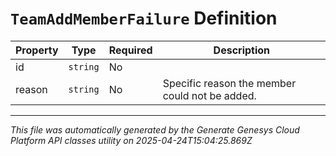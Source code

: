 # `TeamAddMemberFailure` Definition

| Property | Type | Required | Description |
|----------|------|----------|-------------|
| id | `string` | No |  |
| reason | `string` | No | Specific reason the member could not be added. |

---

*This file was automatically generated by the Generate Genesys Cloud Platform API classes utility on 2025-04-24T15:04:25.869Z*